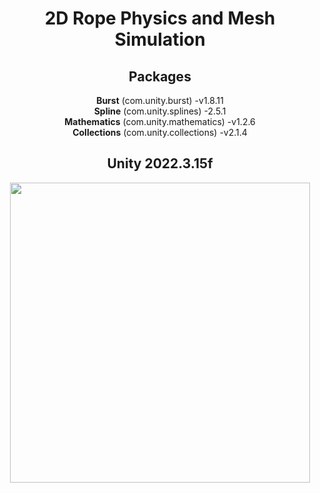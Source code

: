 <div align="center">
<h1>2D Rope Physics and Mesh Simulation</h1>
<h2>Packages</h2>
<b>Burst</b> (com.unity.burst) -v1.8.11
<br/>
<b>Spline</b> (com.unity.splines) -2.5.1
<br/>
<b>Mathematics</b> (com.unity.mathematics) -v1.2.6
<br/>
<b>Collections</b> (com.unity.collections) -v2.1.4
<h2>Unity 2022.3.15f</h2>
  
<img height="480" src="https://github.com/doguknyldz/Burst-Rope/assets/57988279/5d046aac-1acc-4d3a-94d7-6d225f10565b">
</div align="center">
